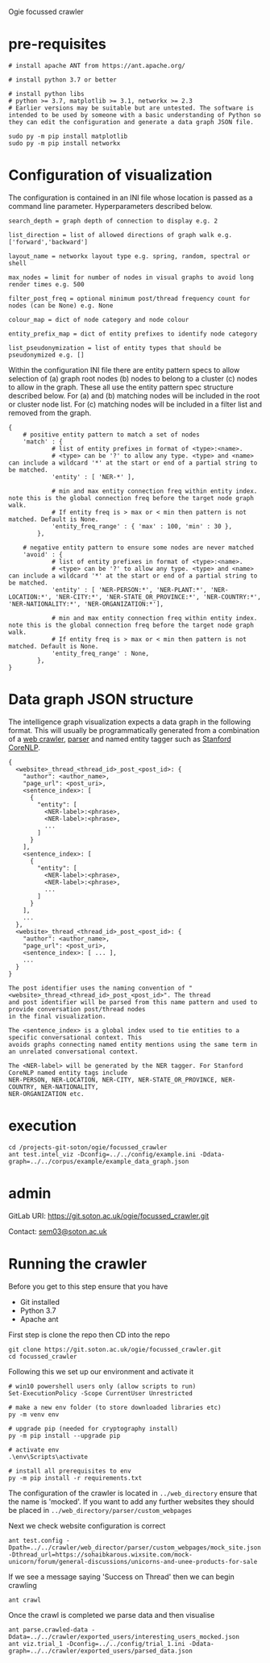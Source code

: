 Ogie focussed crawler

# pre-requisites

```
# install apache ANT from https://ant.apache.org/

# install python 3.7 or better

# install python libs
# python >= 3.7, matplotlib >= 3.1, networkx >= 2.3
# Earlier versions may be suitable but are untested. The software is intended to be used by someone with a basic understanding of Python so they can edit the configuration and generate a data graph JSON file.

sudo py -m pip install matplotlib
sudo py -m pip install networkx

```

# Configuration of visualization

The configuration is contained in an INI file whose location is passed as a command line parameter. Hyperparameters described below.

```
search_depth = graph depth of connection to display e.g. 2

list_direction = list of allowed directions of graph walk e.g. ['forward','backward']

layout_name = networkx layout type e.g. spring, random, spectral or shell

max_nodes = limit for number of nodes in visual graphs to avoid long render times e.g. 500

filter_post_freq = optional minimum post/thread frequency count for nodes (can be None) e.g. None

colour_map = dict of node category and node colour

entity_prefix_map = dict of entity prefixes to identify node category

list_pseudonymization = list of entity types that should be pseudonymized e.g. []
```

Within the configuration INI file there are entity pattern specs to allow selection of
(a) graph root nodes (b) nodes to belong to a cluster (c) nodes to allow in the graph.
These all use the entity pattern spec structure described below. For (a) and (b) matching nodes
will be included in the root or cluster node list. For (c) matching nodes will be included in
a filter list and removed from the graph.

```
{
	# positive entity pattern to match a set of nodes
	'match' : {
			# list of entity prefixes in format of <type>:<name>.
			# <type> can be '?' to allow any type. <type> and <name> can include a wildcard '*' at the start or end of a partial string to be matched.
			'entity' : [ 'NER-*' ],

			# min and max entity connection freq within entity index. note this is the global connection freq before the target node graph walk.
			# If entity freq is > max or < min then pattern is not matched. Default is None.
			'entity_freq_range' : { 'max' : 100, 'min' : 30 },
		},

	# negative entity pattern to ensure some nodes are never matched
	'avoid' : {
			# list of entity prefixes in format of <type>:<name>.
			# <type> can be '?' to allow any type. <type> and <name> can include a wildcard '*' at the start or end of a partial string to be matched.
			'entity' : [ 'NER-PERSON:*', 'NER-PLANT:*', 'NER-LOCATION:*', 'NER-CITY:*', 'NER-STATE_OR_PROVINCE:*', 'NER-COUNTRY:*', 'NER-NATIONALITY:*', 'NER-ORGANIZATION:*'],

			# min and max entity connection freq within entity index. note this is the global connection freq before the target node graph walk.
			# If entity freq is > max or < min then pattern is not matched. Default is None.
			'entity_freq_range' : None,
		},
}
```

# Data graph JSON structure

The intelligence graph visualization expects a data graph in the following format. This will usually be
programmatically generated from a combination of a [web crawler](https://github.com/darpa-i2o/memex-program-index), [parser](https://docs.python.org/3/library/html.parser.html)
and named entity tagger such as [Stanford CoreNLP](https://stanfordnlp.github.io/CoreNLP/).

```
{
  <website>_thread_<thread_id>_post_<post_id>: {
    "author": <author_name>,
    "page_url": <post_uri>,
    <sentence_index>: [
      {
        "entity": [
          <NER-label>:<phrase>,
          <NER-label>:<phrase>,
          ...
        ]
      }
    ],
    <sentence_index>: [
      {
        "entity": [
          <NER-label>:<phrase>,
          <NER-label>:<phrase>,
          ...
        ]
      }
    ],
    ...
  },
  <website>_thread_<thread_id>_post_<post_id>: {
    "author": <author_name>,
    "page_url": <post_uri>,
    <sentence_index>: [ ... ],
    ...
  }
}

The post identifier uses the naming convention of "<website>_thread_<thread_id>_post_<post_id>". The thread
and post identifier will be parsed from this name pattern and used to provide conversation post/thread nodes
in the final visualization.

The <sentence_index> is a global index used to tie entities to a specific conversational context. This
avoids graphs connecting named entity mentions using the same term in an unrelated conversational context.

The <NER-label> will be generated by the NER tagger. For Stanford CoreNLP named entity tags include
NER-PERSON, NER-LOCATION, NER-CITY, NER-STATE_OR_PROVINCE, NER-COUNTRY, NER-NATIONALITY,
NER-ORGANIZATION etc.

```

# execution

```
cd /projects-git-soton/ogie/focussed_crawler
ant test.intel_viz -Dconfig=../../config/example.ini -Ddata-graph=../../corpus/example/example_data_graph.json
```

# admin

GitLab URI: https://git.soton.ac.uk/ogie/focussed_crawler.git


Contact: sem03@soton.ac.uk



# Running the crawler
Before you get to this step ensure that you have 

- Git installed
- Python 3.7
- Apache ant

First step is clone the repo then CD into the repo

```
git clone https://git.soton.ac.uk/ogie/focussed_crawler.git
cd focussed_crawler
```

Following this we set up our environment and activate it
```
# win10 powershell users only (allow scripts to run)
Set-ExecutionPolicy -Scope CurrentUser Unrestricted

# make a new env folder (to store downloaded libraries etc)
py -m venv env

# upgrade pip (needed for cryptography install)
py -m pip install --upgrade pip

# activate env
.\env\Scripts\activate

# install all prerequisites to env
py -m pip install -r requirements.txt
```

The configuration of the crawler is located in ```../web_directory``` ensure that the name is 'mocked'. If you want to add any further websites they should be placed in ```../web_directory/parser/custom_webpages```

Next we check website configuration is correct

```
ant test.config -Dpath=../../crawler/web_director/parser/custom_webpages/mock_site.json -Dthread_url=https://sohaibkarous.wixsite.com/mock-unicorn/forum/general-discussions/unicorns-and-unee-products-for-sale 
```
If we see a message saying 'Success on Thread' then we can begin crawling

```
ant crawl
```

Once the crawl is completed we parse data and then visualise

```
ant parse.crawled-data -Ddata=../../crawler/exported_users/interesting_users_mocked.json
ant viz.trial_1 -Dconfig=../../config/trial_1.ini -Ddata-graph=../../crawler/exported_users/parsed_data.json
```

